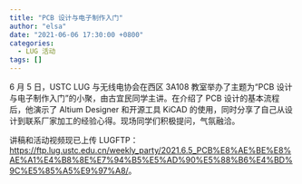 ```yaml
---
title: "PCB 设计与电子制作入门"
author: "elsa"
date: "2021-06-06 17:30:00 +0800"
categories:
  - LUG 活动
tags: []
---
```


6 月 5 日，USTC LUG 与无线电协会在西区 3A108 教室举办了主题为“PCB 设计与电子制作入门”的小聚，由古宜民同学主讲。在介绍了 PCB 设计的基本流程后，他演示了 Altium Designer 和开源工具 KiCAD 的使用，同时分享了自己从设计到联系厂家加工的经验心得。现场同学们积极提问，气氛融洽。

讲稿和活动视频现已上传 LUGFTP：<https://ftp.lug.ustc.edu.cn/weekly_party/2021.6.5_PCB%E8%AE%BE%E8%AE%A1%E4%B8%8E%E7%94%B5%E5%AD%90%E5%88%B6%E4%BD%9C%E5%85%A5%E9%97%A8/>。
